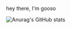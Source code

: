 hey there, I'm gooso

![Anurag's GitHub stats](https://github-readme-stats.vercel.app/api?username=ggooseo&show_icons=true&theme=radical)
